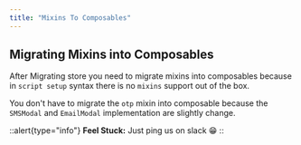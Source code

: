 ```yaml
---
title: "Mixins To Composables"
---
```


## Migrating Mixins into Composables

After Migrating store you need to migrate mixins into composables because in `script setup` syntax there is no `mixins` support out of the box.

You don't have to migrate the `otp` mixin into composable because the `SMSModal` and `EmailModal` implementation are slightly change.

::alert{type="info"}
**Feel Stuck:** Just ping us on slack 😁
::

##